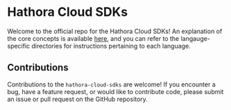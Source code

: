 # Hathora Cloud SDKs

Welcome to the official repo for the Hathora Cloud SDKs! An explanation of the core concepts is available [here](https://hathora.dev/docs/category/concepts), and you can refer to the langauge-specific directories for instructions pertaining to each language.

## Contributions

Contributions to the `hathora-cloud-sdks` are welcome! If you encounter a bug, have a feature request, or would like to contribute code, please submit an issue or pull request on the GitHub repository.
